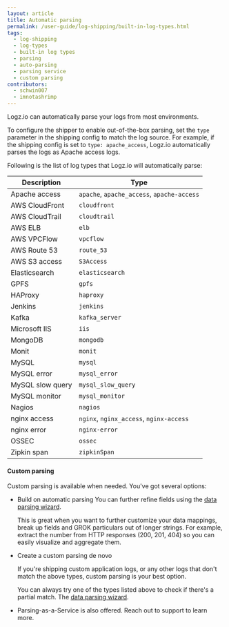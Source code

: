 ```yaml
---
layout: article
title: Automatic parsing 
permalink: /user-guide/log-shipping/built-in-log-types.html
tags:
  - log-shipping
  - log-types
  - built-in log types 
  - parsing 
  - auto-parsing 
  - parsing service
  - custom parsing 
contributors:
  - schwin007
  - imnotashrimp
---
```


Logz.io can automatically parse your logs from most environments. 

To configure the shipper to enable out-of-the-box parsing, set the `type` parameter in the shipping config to match the log source. 
For example, if the shipping config is set to `type: apache_access`, Logz.io automatically parses the logs as Apache access logs.  

Following is the list of log types that Logz.io will automatically parse:

| Description           | Type                                       |
|-----------------------|--------------------------------------------|
| Apache access         | `apache`, `apache_access`, `apache-access` |
| AWS CloudFront        | `cloudfront`                               |
| AWS CloudTrail        | `cloudtrail`                               |
| AWS ELB               | `elb`                                      |
| AWS VPCFlow           | `vpcflow`                                  |
| AWS Route 53          | `route_53`                                 |
| AWS S3 access         | `S3Access`                                 |
| Elasticsearch         | `elasticsearch`                            |
| GPFS                  | `gpfs`                                     |
| HAProxy               | `haproxy`                                  |
| Jenkins               | `jenkins`                                  |
| Kafka                 | `kafka_server`                             |
| Microsoft IIS         | `iis`                                      |
| MongoDB               | `mongodb`                                  |
| Monit                 | `monit`                                    |
| MySQL                 | `mysql`                                    |
| MySQL error           | `mysql_error`                              |
| MySQL slow query      | `mysql_slow_query`                         |
| MySQL monitor         | `mysql_monitor`                            |
| Nagios                | `nagios`                                   |
| nginx access          | `nginx`, `nginx_access`, `nginx-access`    |
| nginx error           | `nginx-error`                              |
| OSSEC                 | `ossec`                                    |
| Zipkin span           | `zipkinSpan`                               |



#### Custom parsing

Custom parsing is available when needed.
You've got several options:

* Build on automatic parsing
  You can further refine fields using the [data parsing wizard]({{site.baseurl}}/user-guide/mapping-and-parsing/data-parsing-wizard.html). 
  
  This is great when you want to further customize your data mappings, break up fields and GROK particulars out of longer strings. For example, extract the number from HTTP responses (200, 201, 404) so you can easily visualize and aggregate them. 

* Create a custom parsing de novo 

  If you're shipping custom application logs, or any other logs that don't match the above types, custom parsing is your best option. 
  
  You can always try one of the types listed above to check if there's a partial match. The [data parsing wizard]({{site.baseurl}}/user-guide/mapping-and-parsing/data-parsing-wizard.html).

* Parsing-as-a-Service is also offered. Reach out to support to learn more.  
